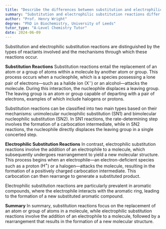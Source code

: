 ```yaml
---
title: "Describe the differences between substitution and electrophilic substitution reactions"
summary: "Substitution and electrophilic substitution reactions differ in the type of reactants involved and the mechanism of the reaction."
author: "Prof. Henry Wright"
degree: "PhD in Biochemistry, University of Leeds"
tutor_type: "A-Level Chemistry Tutor"
date: 2024-06-09
---
```


Substitution and electrophilic substitution reactions are distinguished by the types of reactants involved and the mechanisms through which these reactions occur.

**Substitution Reactions**
Substitution reactions entail the replacement of an atom or a group of atoms within a molecule by another atom or group. This process occurs when a nucleophile, which is a species possessing a lone pair of electrons—such as a halide ion ($\text{X}^-$) or an alcohol—attacks the molecule. During this interaction, the nucleophile displaces a leaving group. The leaving group is an atom or group capable of departing with a pair of electrons, examples of which include halogens or protons.

Substitution reactions can be classified into two main types based on their mechanisms: unimolecular nucleophilic substitution (SN1) and bimolecular nucleophilic substitution (SN2). In SN1 reactions, the rate-determining step involves the formation of a carbocation intermediate, while in SN2 reactions, the nucleophile directly displaces the leaving group in a single concerted step.

**Electrophilic Substitution Reactions**
In contrast, electrophilic substitution reactions involve the addition of an electrophile to a molecule, which subsequently undergoes rearrangement to yield a new molecular structure. This process begins when an electrophile—an electron-deficient species such as a proton ($\text{H}^+$) or a halogen—attacks the molecule, resulting in the formation of a positively charged carbocation intermediate. This carbocation can then rearrange to generate a substituted product.

Electrophilic substitution reactions are particularly prevalent in aromatic compounds, where the electrophile interacts with the aromatic ring, leading to the formation of a new substituted aromatic compound.

**Summary**
In summary, substitution reactions focus on the replacement of an atom or group of atoms in a molecule, while electrophilic substitution reactions involve the addition of an electrophile to a molecule, followed by a rearrangement that results in the formation of a new molecular structure.
    